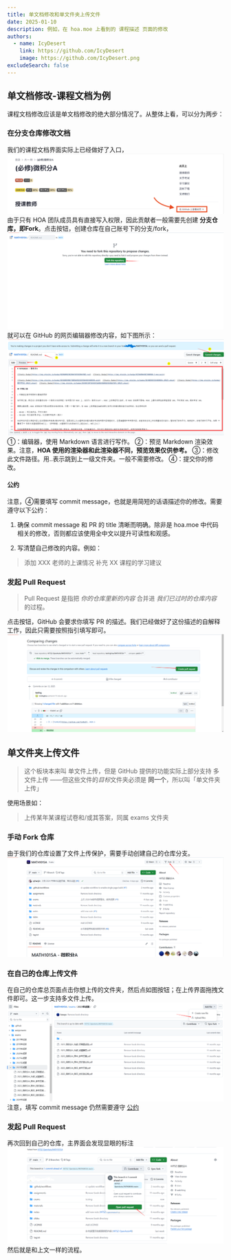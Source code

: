 ```yaml
---
title: 单文档修改和单文件夹上传文件
date: 2025-01-10
description: 例如，在 hoa.moe 上看到的 课程描述 页面的修改
authors:
  - name: IcyDesert
    link: https://github.com/IcyDesert
    image: https://github.com/IcyDesert.png
excludeSearch: false
---
```


## 单文档修改-课程文档为例

课程文档修改应该是单文档修改的绝大部分情况了。从整体上看，可以分为两步：

### 在分支仓库修改文档
我们的课程文档界面实际上已经做好了入口，
![](./img/link-to-repo.png)
由于只有 HOA 团队成员具有直接写入权限，因此贡献者一般需要先创建 **分支仓库，即Fork**。点击按钮，创建仓库在自己账号下的分支/fork，
![](./img/fork-repo.png)
就可以在 GitHub 的网页编辑器修改内容，如下图所示：
![](./img/commit-doc.png)
①：编辑器，使用 Markdown 语言进行写作。
②：预览 Markdown 渲染效果。注意，**HOA 使用的渲染器和此渲染器不同，预览效果仅供参考。**
③：修改此文件路径。用..表示跳到上一级文件夹。一般不需要修改。
④：提交你的修改。

#### 公约
注意，④需要填写 commit message，也就是用简短的话语描述你的修改。需要遵守以下公约：

1. 确保 commit message 和 PR 的 title 清晰而明确。除非是 hoa.moe 中代码相关的修改，否则都应该使用全中文以提升可读性和观感。

2. 写清楚自己修改的内容。例如：
> 添加 XXX 老师的上课情况
> 补充 XX 课程的学习建议

### 发起 Pull Request
> Pull Request 是指把 *你的仓库里新的内容* 合并进 *我们已过时的仓库内容* 的过程。

点击按钮，GitHub 会要求你填写 PR 的描述。我们已经做好了这份描述的自解释工作，因此只需要按照指引填写即可。
![](./img/pull-request.png)

## 单文件夹上传文件
> 这个板块本来叫 单文件上传，但是 GitHub 提供的功能实际上部分支持 多文件上传 ——但这些文件的*目标*文件夹必须是 **同一个**，所以叫「单文件夹上传」

使用场景如：
> 上传某年某课程试卷和/或其答案，同属 exams 文件夹

### 手动 Fork 仓库
由于我们的仓库设置了文件上传保护，需要手动创建自己的仓库分支。
![](./img/fork-repo-actively.png)

### 在自己的仓库上传文件
在自己的仓库总页面点击你想上传的文件夹，然后点如图按钮；在上传界面拖拽文件即可。这一步支持多文件上传。
![](./img/files-upload-button.png)
注意，填写 commit message 仍然需要遵守 [公约](#公约)

### 发起 Pull Request
再次回到自己的仓库，主界面会发现显眼的标注
![](./img/open-pull-request.png)
然后就是和上文一样的流程。